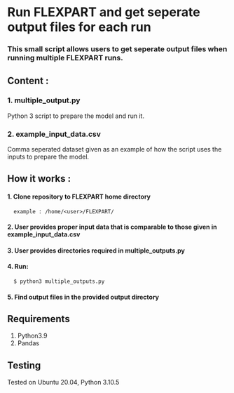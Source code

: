 # Run FLEXPART and get seperate output files for each run

### This small script allows users to get seperate output files when running multiple FLEXPART runs. 

## Content : 
### 1. multiple_output.py
   Python 3 script to prepare the model and run it.
   
### 2. example_input_data.csv
   Comma seperated dataset given as an example of how the script uses the inputs to prepare the model.
   
## How it works : 
#### 1. Clone repository to FLEXPART home directory

      example : /home/<user>/FLEXPART/

#### 2. User provides proper input data that is comparable to those given in example_input_data.csv
#### 3. User provides directories required in multiple_outputs.py
#### 4. Run:

      $ python3 multiple_outputs.py
      
#### 5. Find output files in the provided output directory

## Requirements
1. Python3.9
2. Pandas 

## Testing
Tested on Ubuntu 20.04, Python 3.10.5
